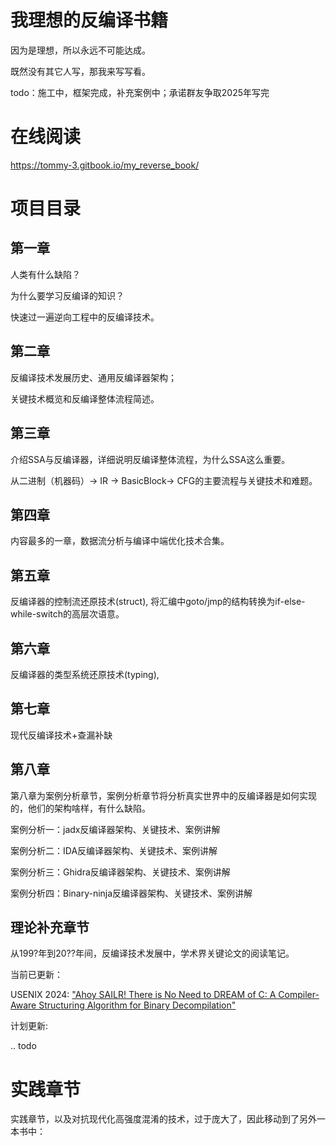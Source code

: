 # 我理想的反编译书籍

因为是理想，所以永远不可能达成。

既然没有其它人写，那我来写写看。

todo：施工中，框架完成，补充案例中；承诺群友争取2025年写完

# 在线阅读

https://tommy-3.gitbook.io/my_reverse_book/

# 项目目录

## 第一章

人类有什么缺陷？

为什么要学习反编译的知识？

快速过一遍逆向工程中的反编译技术。

## 第二章

反编译技术发展历史、通用反编译器架构；

关键技术概览和反编译整体流程简述。

## 第三章

介绍SSA与反编译器，详细说明反编译整体流程，为什么SSA这么重要。

从二进制（机器码）→ IR → BasicBlock→ CFG的主要流程与关键技术和难题。

## 第四章

内容最多的一章，数据流分析与编译中端优化技术合集。

## 第五章

反编译器的控制流还原技术(struct), 将汇编中goto/jmp的结构转换为if-else-while-switch的高层次语意。

## 第六章

反编译器的类型系统还原技术(typing),

## 第七章

现代反编译技术+查漏补缺

## 第八章

第八章为案例分析章节，案例分析章节将分析真实世界中的反编译器是如何实现的，他们的架构啥样，有什么缺陷。

案例分析一：jadx反编译器架构、关键技术、案例讲解

案例分析二：IDA反编译器架构、关键技术、案例讲解

案例分析三：Ghidra反编译器架构、关键技术、案例讲解

案例分析四：Binary-ninja反编译器架构、关键技术、案例讲解

## 理论补充章节

从199?年到20??年间，反编译技术发展中，学术界关键论文的阅读笔记。

当前已更新：

USENIX 2024: ["Ahoy SAILR! There is No Need to DREAM of C:
A Compiler-Aware Structuring Algorithm for Binary Decompilation"](https://www.zionbasque.com/files/publications/sailr_usenix24.pdf)

计划更新:

.. todo

# 实践章节

实践章节，以及对抗现代化高强度混淆的技术，过于庞大了，因此移动到了另外一本书中：



